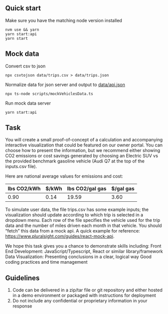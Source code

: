 ## Quick start

Make sure you have the matching node version installed

```
nvm use && yarn
yarn start:api
yarn start
```

## Mock data

Convert csv to json

```
npx csvtojson data/trips.csv > data/trips.json
```

Normalize data for json server and output to [data/api.json](./data/api.json)

```
npx ts-node scripts/mockVehiclesData.ts
```

Run mock data server

```
yarn start:api
```

## Task

You will create a small proof-of-concept of a calculation and accompanying interactive visualization that could be featured on our owner portal. You can choose how to present the information, but we recommend either showing CO2 emissions or cost savings generated by choosing an Electric SUV vs the provided benchmark gasoline vehicle (Audi Q7 at the top of the inputs.csv file).

Here are national average values for emissions and cost:

| lbs CO2/kWh | $/kWh | lbs CO2/gal gas | $/gal gas |
| ----------- | ----- | --------------- | --------- |
| 0.90        | 0.14  | 19.59           | 3.60      |

To simulate user data, the file trips.csv has some example inputs; the visualization should update according to which trip is selected in a dropdown menu. Each row of the file specifies the vehicle used for the trip data and the number of miles driven each month in that vehicle. You should “fetch” this data from a mock api. A quick example for reference: https://www.pluralsight.com/guides/react-mock-api.

We hope this task gives you a chance to demonstrate skills including:
Front End Development: JavaScript/Typescript, React or similar library/framework
Data Visualization: Presenting conclusions in a clear, logical way
Good coding practices and time management

## Guidelines

1. Code can be delivered in a zip/tar file or git repository and either hosted in a demo environment or packaged with instructions for deployment
2. Do not include any confidential or proprietary information in your response
